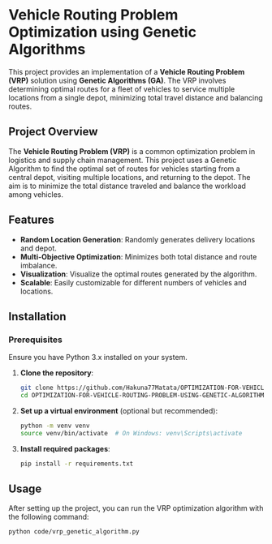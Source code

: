 # Vehicle Routing Problem Optimization using Genetic Algorithms

This project provides an implementation of a **Vehicle Routing Problem (VRP)** solution using **Genetic Algorithms (GA)**. The VRP involves determining optimal routes for a fleet of vehicles to service multiple locations from a single depot, minimizing total travel distance and balancing routes.

## Project Overview

The **Vehicle Routing Problem (VRP)** is a common optimization problem in logistics and supply chain management. This project uses a Genetic Algorithm to find the optimal set of routes for vehicles starting from a central depot, visiting multiple locations, and returning to the depot. The aim is to minimize the total distance traveled and balance the workload among vehicles.

## Features

- **Random Location Generation**: Randomly generates delivery locations and depot.
- **Multi-Objective Optimization**: Minimizes both total distance and route imbalance.
- **Visualization**: Visualize the optimal routes generated by the algorithm.
- **Scalable**: Easily customizable for different numbers of vehicles and locations.

## Installation

### Prerequisites

Ensure you have Python 3.x installed on your system.

1. **Clone the repository**:
    ```bash
    git clone https://github.com/Hakuna77Matata/OPTIMIZATION-FOR-VEHICLE-ROUTING-PROBLEM-USING-GENETIC-ALGORITHMS.git
    cd OPTIMIZATION-FOR-VEHICLE-ROUTING-PROBLEM-USING-GENETIC-ALGORITHMS
    ```

2. **Set up a virtual environment** (optional but recommended):
    ```bash
    python -m venv venv
    source venv/bin/activate  # On Windows: venv\Scripts\activate
    ```

3. **Install required packages**:
    ```bash
    pip install -r requirements.txt
    ```


## Usage

After setting up the project, you can run the VRP optimization algorithm with the following command:

```bash
python code/vrp_genetic_algorithm.py
